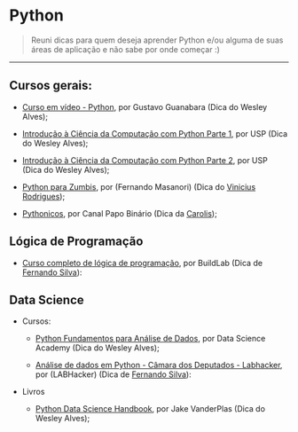  # Python

> Reuni dicas para quem deseja aprender Python e/ou alguma de suas áreas de aplicação e não sabe por onde começar :)

---
## Cursos gerais:

- [Curso em vídeo - Python](https://www.youtube.com/playlist?list=PLvE-ZAFRgX8hnECDn1v9HNTI71veL3oW0), por Gustavo Guanabara (Dica do Wesley Alves);
    
- [Introdução à Ciência da Computação com Python Parte 1](https://www.coursera.org/learn/ciencia-computacao-python-conceitos), por USP (Dica do Wesley Alves);
  
- [Introdução à Ciência da Computação com Python Parte 2](https://www.coursera.org/learn/ciencia-computacao-python-conceitos-2), por USP (Dica do Wesley Alves);  

- [Python para Zumbis](https://www.youtube.com/watch?v=YO58tXerKDc&list=PLUukMN0DTKCtbzhbYe2jdF4cr8MOWClXc), por (Fernando Masanori) (Dica do [Vinicius Rodrigues](https://twitter.com/suburbanizar));
  
- [Pythonicos](https://www.youtube.com/watch?v=esW-3ZfatyM&list=PLIfZMtpPYFP4seAqp3K96-PPVFCgX6Zlg&ab_channel=PapoBin%C3%A1rio), por Canal Papo Binário (Dica da [Carolis](https://twitter.com/caroliscaroles));


## Lógica de Programação

- [Curso completo de lógica de programação](https://buildlab.com.br/aprenda-a-programar/), por BuildLab (Dica de [Fernando Silva](https://twitter.com/fernandomigas)): 


## Data Science

- Cursos:
   - [Python Fundamentos para Análise de Dados](https://www.datascienceacademy.com.br/course?courseid=python-fundamentos), por Data Science Academy (Dica do Wesley Alves);  
   
   - [Análise de dados em Python - Câmara dos Deputados - Labhacker](https://www.youtube.com/playlist?list=PLqiFjCF_dtcymXtdjwAP4s7tRoW4CYwnH), por (LABHacker) (Dica de [Fernando Silva](https://twitter.com/fernandomigas)):
    
- Livros
   - [Python Data Science Handbook](https://github.com/jakevdp/PythonDataScienceHandbook), por Jake VanderPlas (Dica do Wesley Alves);  


